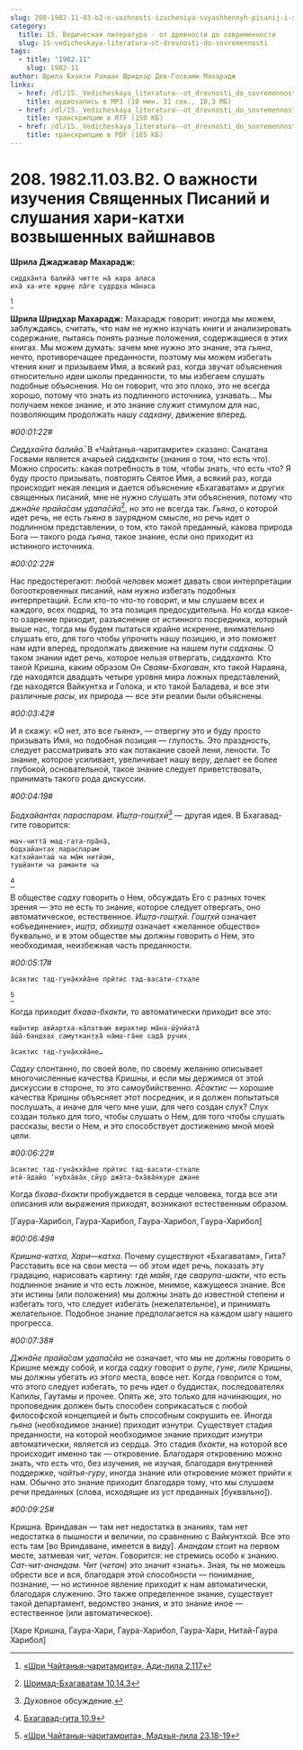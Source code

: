 ```yaml
---
slug: 208-1982-11-03-b2-o-vazhnosti-izucheniya-svyashhennyh-pisanij-i-slushaniya-hari-kathi-vozvyshennyh-vajshnavov
category:
  title: 15. Ведическая литература - от древности до современности
  slug: 15-vedicheskaya-literatura-ot-drevnosti-do-sovremennosti
tags:
  - title: "1982.11"
    slug: 1982-11
author: Шрила Бхакти Ракшак Шридхар Дев-Госвами Махарадж
links:
  - href: /dl/15._Vedicheskaya_literatura--ot_drevnosti_do_sovremennosti/208_1982.11.03.B2_SridharMj_O_vazhnosti_izuchenija_Svjashhennyh_Pisanij_i_slushanija_hari-kathi_vozvyshennyh_vajshnavov.mp3
    title: аудиозапись в MP3 (10 мин. 31 сек., 10,3 МБ)
  - href: /dl/15._Vedicheskaya_literatura--ot_drevnosti_do_sovremennosti/208_1982.11.03.B2_SridharMj_O_vazhnosti_izuchenija_Svjashhennyh_Pisanij_i_slushanija_hari-kathi_vozvyshennyh_vajshnavov.rtf
    title: транскрипцию в RTF (150 КБ)
  - href: /dl/15._Vedicheskaya_literatura--ot_drevnosti_do_sovremennosti/208_1982.11.03.B2_SridharMj_O_vazhnosti_izuchenija_Svjashhennyh_Pisanij_i_slushanija_hari-kathi_vozvyshennyh_vajshnavov.pdf
    title: транскрипцию в PDF (165 КБ)
---
```


# 208. 1982.11.03.B2. О важности изучения Священных Писаний и слушания хари-катхи возвышенных вайшнавов

**Шрила Джаджавар Махарадж:**

    сиддха̄нта балийа̄ читте на̄ кара аласа
    иха̄ ха-ите кр̣ш̣н̣е ла̄ге судр̣д̣ха ма̄наса
[^_ftn1]

**Шрила Шридхар Махарадж:** Махарадж говорит: иногда мы можем, заблуждаясь, считать, что нам не нужно изучать книги и анализировать содержание, пытаясь понять разные положения, содержащиеся в этих книгах. Мы можем думать: зачем мне нужно это знание, эта *гьяна*, нечто, противоречащее преданности, поэтому мы можем избегать чтения книг и призываем Имя, а всякий раз, когда звучат объяснения относительно идеи школы преданности, то мы избегаем слушать подобные объяснения. Но он говорит, что это плохо, это не всегда хорошо, потому что знать из подлинного источника, узнавать… Мы получаем некое знание, и это знание служит стимулом для нас, позволяющим продолжать нашу *садхану*, движение вперед.

*#00:01:22#*

*Сиддха̄нта балийа̄.* В «Чайтанья-чаритамрите» сказано: Санатана Госвами является ачарьей *сиддханты* (знания о том, что есть что). Можно спросить: какая потребность в том, чтобы знать, что есть что? Я буду просто призывать, повторять Святое Имя, а всякий раз, когда происходит некая лекция и дается объяснение «Бхагаватам» и других священных писаний, мне не нужно слушать эти объяснения, потому что *джн̃а̄не прайа̄сам удапа̄сйа*[^_ftn2], но это не всегда так. *Гьяна*, о которой идет речь, не есть *гьяна* в заурядном смысле, но речь идет о подлинном представлении, о том, кто такой преданный, какова природа Бога — такого рода *гьяна*, такое знание, если оно приходит из истинного источника.

*#00:02:22#*

Нас предостерегают: любой человек может давать свои интерпретации богооткровенных писаний, нам нужно избегать подобных интерпретаций. Если кто-то что-то говорит, и мы слушаем всех и каждого, всех подряд, то эта позиция предосудительна. Но когда какое-то озарение приходит, разъяснение от истинного посредника, который выше нас, тогда мы будем пытаться крайне искренне, внимательно слушать его, для того чтобы упрочить нашу позицию, и это поможет нам идти вперед, продолжать движение на нашем пути *садханы.* О таком знании идет речь, которое нельзя отвергать, *сиддханта.* Кто такой Кришна, каким образом Он *Сваям-Бхагаван*, кто такой Нараяна, где находятся двадцать четыре уровня мира ложных представлений, где находятся Вайкунтха и Голока, и кто такой Баладева, и все эти различные *расы*, их природа — все эти реалии были объяснены.

*#00:03:42#*

И я скажу: «О нет, это все *гьяна*», — отвергну это и буду просто призывать Имя, но подобная позиция — глупость. Это праздность, следует рассматривать это как потакание своей лени, лености. То знание, которое усиливает, увеличивает нашу веру, делает ее более глубокой, основательной, такое знание следует приветствовать, принимать такого рода дискуссии.

*#00:04:19#*

*Бодхайантах̣ параспарам. Иш̣т̣а-гош̣т̣хӣ*[^_ftn3] — другая идея. В Бхагавад-гите говорится:

    мач-читта̄ мад-гата-пра̄н̣а̄,
    бодхайантах̣ параспарам
    катхайанташ́ ча ма̄м̇ нитйам̇,
    туш̣йанти ча раманти ча
[^_ftn4]

В обществе *садху* говорить о Нем, обсуждать Его с разных точек зрения — это не есть то знание, которое следует отвергать, оно автоматическое, естественное. *Иш̣т̣а-гош̣т̣хӣ. Гош̣т̣хӣ* означает «объединение», *иш̣т̣а*, *абхиш̣т̣а* означает «желанное общество» буквально, и в этом обществе мы должны говорить о Нем, это необходимая, неизбежная часть преданности.

*#00:05:17#*

    а̄сактис тад-гун̣а̄кхйа̄не прӣтис тад-васати-стхале
[^_ftn5]

Когда приходит *бхава-бхакти*, то автоматически приходит все это:

    кш̣а̄нтир авйартха-ка̄латвам̇ вирактир ма̄на-ш́ӯнйата̄
    а̄ш́а̄-бандхах̣ самуткан̣т̣ха̄ на̄ма-га̄не сада̄ ручих̣

    а̄сактис тад-гун̣а̄кхйа̄не…

*Садху* спонтанно, по своей воле, по своему желанию описывает многочисленные качества Кришны, и если мы держимся от этой дискуссии в стороне, то это самоубийственно. *А̄сактис* — хорошие качества Кришны объясняет этот посредник, и я должен попытаться послушать, а иначе для чего мне уши, для чего создан слух? Слух создан только для того, чтобы слушать о Нем, для того чтобы слушать рассказы, вести о Нем, и это способствует достижению мной моей цели.

*#00:06:22#*

    а̄сактис тад-гун̣а̄кхйа̄не прӣтис тад-васати-стхале
    итй-а̄дайо ‘нубха̄ва̄х̣ сйур джа̄та-бха̄ва̄н̇куре джане

Когда *бхава-бхакти* пробуждается в сердце человека, тогда все эти описания или выражения приходят, возникают естественным образом.

[Гаура-Харибол, Гаура-Харибол, Гаура-Харибол, Гаура-Харибол]

*#00:06:49#*

*Кришна-катха, Хари*—*катха*. Почему существуют «Бхагаватам», Гита? Расставить все на свои места — об этом идет речь, показать эту градацию, нарисовать картину: где *майя*, где *сварупа-шакти*, что есть подлинное знание и что есть ложное, мнимое, кажущееся знание. Все эти истины (или положения) мы должны знать до известной степени и избегать того, что следует избегать (нежелательное), и принимать желательное. Подобное знание предполагается на каждом шагу нашего прогресса.

*#00:07:38#*

*Джн̃а̄не прайа̄сам удапа̄сйа* не означает, что мы не должны говорить о Кришне между собой, и когда *садху* говорит о *рупе*, *гуне*, *лиле* Кришны, мы должны убегать из этого места, вовсе нет. Когда говорится о том, что этого следует избегать, то речь идет о буддистах, последователях Капилы, Гаутамы и прочее. Опять же, это только для начинающих, но проповедник должен быть способен соприкасаться с любой философской концепцией и быть способным сокрушить ее. Иногда *гьяна* (необходимое знание) приходит изнутри. Существует стадия преданности, на которой необходимое знание приходит изнутри автоматически, является из сердца. Это стадия *бхакти*, на которой все происходит именно так — откровение. Благодаря откровению можно знать, что есть что, без изучения, не изучая, благодаря внутренней поддержке, *чайтья-гуру*, иногда знание или откровение может прийти к нам. Обычно это знание приходит благодаря тому, что мы слушаем речи преданных (слова, исходящие из уст преданных [буквально]).

*#00:09:25#*

Кришна. Вриндаван — там нет недостатка в знаниях, там нет недостатка в пышности и величии, по сравнению с Вайкунтхой. Все это есть там [во Вриндаване, имеется в виду]. *Анандам* стоит на первом месте, затмевая *чит*, *четан*. Говорится: не стремись особо к знанию. *Сат-чит-анандам. Чит* (*четан*) это значит «знать». Зная, ты не можешь обрести все и вся, благодаря этой способности — понимание, познание, — но истинное явление приходит к нам автоматически, благодаря служению. Это также определенное знание, существует такой департамент, ведомство знания, и это знание иное — естественное (или автоматическое).

[Харе Кришна, Гаура-Хари, Гаура-Харибол, Гаура-Хари, Нитай-Гаура Харибол]



[^_ftn1]: [«Шри Чайтанья-чаритамрита», Ади-лила 2.117](../notes/shri-chajtanya-charitamrita-adi-lila/shri-chajtanya-charitamrita-adi-lila-2-117.md)

[^_ftn2]: [Шримад-Бхагаватам 10.14.3](../notes/shrimad-bhagavatam/shrimad-bhagavatam-10-14-3.md)

[^_ftn3]: Духовное обсуждение.

[^_ftn4]: [Бхагавад-гита 10.9](../notes/bhagavad-gita/bhagavad-gita-10-9.md)

[^_ftn5]: [«Шри Чайтанья-чаритамрита», Мадхья-лила 23.18-19](../notes/shri-chajtanya-charitamrita-madhya-lila/shri-chajtanya-charitamrita-madhya-lila-23-18-19.md)
